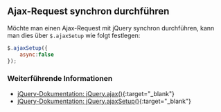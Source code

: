## Ajax-Request synchron durchführen

Möchte man einen Ajax-Request mit jQuery synchron durchführen, kann man dies über `$.ajaxSetup` wie folgt festlegen:

```javascript
$.ajaxSetup({
    async:false
});
```

### Weiterführende Informationen

- [jQuery-Dokumentation: jQuery.ajax()](https://api.jquery.com/jQuery.ajax/){:target="_blank"}
- [jQuery-Dokumentation: jQuery.ajaxSetup()](https://api.jquery.com/jQuery.ajaxSetup/){:target="_blank"}
